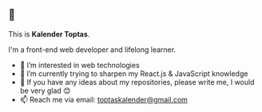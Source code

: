 ## 👋
This is **Kalender Toptas**.

I'm a front-end web developer and lifelong learner. 


- 👀 I’m interested in web technologies
- 🌱 I’m currently trying to sharpen my React.js & JavaScript knowledge
- 💬 If you have any ideas about my repositories, please write me, I would be very glad :blush:
- 📫 Reach me via email: toptaskalender@gmail.com

<!--- 
toptaskalender/toptaskalender is a ✨ special ✨ repository because its `README.md` (this file) appears on your GitHub profile.
You can click the Preview link to take a look at your changes.
--->
